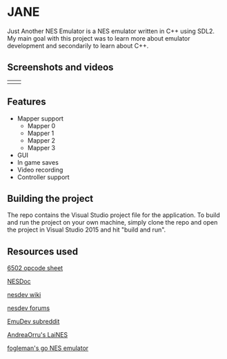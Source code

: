 
# JANE
Just Another NES Emulator is a NES emulator written in C++ using SDL2. My main goal with this project was to learn more about emulator development and secondarily to learn about C++.

## Screenshots and videos
|  |  |
|--|--|
|  |  |

 
## Features

 -  Mapper support
	 -  Mapper 0
	 -  Mapper 1
	 -  Mapper 2
	 -  Mapper 3
 -  GUI
 -  In game saves
 -  Video recording
 -  Controller support

## Building the project

The repo contains the Visual Studio project file for the application. To build and run the project on your own machine, simply clone the repo and open the project in Visual Studio 2015 and hit "build and run".

## Resources used
[6502 opcode sheet](http://www.6502.org/tutorials/6502opcodes.html)

[NESDoc](http://nesdev.com/NESDoc.pdf)

[nesdev wiki](http://wiki.nesdev.com/w/index.php/Nesdev_Wiki)

[nesdev forums](http://forums.nesdev.com/)

[EmuDev subreddit](https://www.reddit.com/r/EmuDev/)

[AndreaOrru's LaiNES](https://github.com/AndreaOrru/LaiNES/)

[fogleman's go NES emulator](https://github.com/fogleman/nes/)
